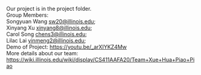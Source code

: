 Our project is in the project folder.<br/>
Group Members: <br/>
Songyuan Wang sw20@illinois.edu;<br/>
Xinyang Xu xinyang8@illinois.edu;<br/>
Carol Song chens3@illinois.edu;<br/>
Lilac Lai yinmeng2@illinois.edu;<br/>
Demo of Project: https://youtu.be/_arXIYKZ4Mw  
More details about our team: https://wiki.illinois.edu/wiki/display/CS411AAFA20/Team+Xue+Hua+Piao+Piao
